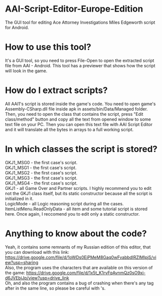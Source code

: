 # AAI-Script-Editor-Europe-Edition
The GUI tool for editing Ace Attorney Investigations Miles Edgeworth script for Android.

# How to use this tool?
It's a GUI tool, so you need to press File-Open to open the extracted script file from AAI - Android. This tool has a previewer that shows how the script will look in the game.

# How do I extract scripts?
All AAI1's script is stored inside the game's code. You need to open game's Assembly-CSharp.dll file inside apk in assets/bin/Data/Managed folder. Then, you need to open the class that contains the script, press "Edit class/method" button and copy all the text from opened window to some text file on your PC. Then you can open this text file with AAI Script Editor and it will translate all the bytes in arrays to a full working script.

# In which classes the script is stored?
GKJ1_MSG0 - the first case's script.<br>
GKJ1_MSG1 - the first case's script.<br>
GKJ1_MSG2 - the first case's script.<br>
GKJ1_MSG3 - the first case's script.<br>
GKJ1_MSG4 - the first case's script.<br>
GKJ1 - all Game Over and Partner scripts. I highly recommend you to edit not the GKJ1 class itself, but its static constructor because all the script is initialized in it.<br>
LogicMode - all Logic reasoning script during all the cases.<br>
ItemListMenu.ReadOnlyData - all item and some tutorial script is stored here. Once again, I reccomend you to edit only a static constructor.

# Anything to know about the code?
Yeah, it contains some remnants of my Russian edition of this editor, that you can download with this link: https://drive.google.com/file/d/1oWDs0EjPMeM8Gaq0wFvabbdIRZIMIpjS/view?usp=sharing<br>
Also, the program uses the characters that are available on this version of the game: https://drive.google.com/file/d/1x5t_K1rvFqAvnmQz0sO9xi-d6JVEbjJp/view?usp=drive_link<br>
Oh, and also the program contains a bug of crashing when there's any tag after <endl> in the same line, so please be careful with <endl>'s.
